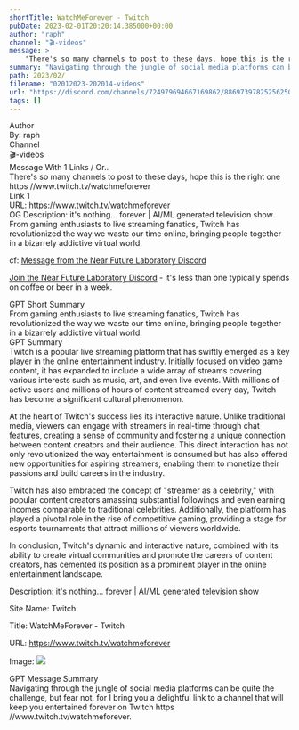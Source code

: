 ```yaml
---
shortTitle: WatchMeForever - Twitch
pubDate: 2023-02-01T20:20:14.385000+00:00
author: "raph"
channel: "🎬-videos"
message: >
    "There's so many channels to post to these days, hope this is the right one  https //www.twitch.tv/watchmeforever"
summary: "Navigating through the jungle of social media platforms can be quite the challenge, but fear not, for I bring you a delightful link to a channel that will keep you entertained forever on Twitch  https //www.twitch.tv/watchmeforever."
path: 2023/02/
filename: "02012023-202014-videos"
url: "https://discord.com/channels/724979694667169862/886973978252562503/1070438450504945684"
tags: []
---
```

<div class="metadata-title-header pt-3 pb-3 pl-2">Author</div>    
<div class="bg-gray-200 p-4 rounded-md mb-4">   
By: raph
</div>

<div class="metadata-title-header pt-3 pb-3 pl-2">Channel</div>    
<div class="bg-gray-200 p-4 rounded-md mb-4">   
🎬-videos</span>
</div>

<div class="metadata-title-header pt-3 pb-3 pl-2">Message  With 1 Links / Or..</div>    
<div class="human-content-container">  



<div class="mb-4" style="font-family: var(--font-family-peak);">There's so many channels to post to these days, hope this is the right one  https //www.twitch.tv/watchmeforever</div>

<div class="">Link 1</div> 
<div class="">URL: <a href="https://www.twitch.tv/watchmeforever">https://www.twitch.tv/watchmeforever</a></div>
OG Description: it's nothing... forever | AI/ML generated television show  <!-- Example: Display each item in a paragraph -->
From gaming enthusiasts to live streaming fanatics, Twitch has revolutionized the way we waste our time online, bringing people together in a bizarrely addictive virtual world.



<!-- 
URL: https://www.twitch.tv/watchmeforever
Description it's nothing... forever | AI/ML generated television show
 -->
</div>



cf: <a href="">Message from the Near Future Laboratory Discord</a>

<a href="">Join the Near Future Laboratory Discord</a> - it's less than one typically spends on coffee or beer in a week. 



<div class="metadata-title-header pt-3 pb-3 pl-2">GPT Short Summary</div>
<div class="robot-content-container">
From gaming enthusiasts to live streaming fanatics, Twitch has revolutionized the way we waste our time online, bringing people together in a bizarrely addictive virtual world.
</div>

<div class="metadata-title-header pt-3 pb-3 pl-2">GPT Summary</div>
<div class="robot-content-container">
Twitch is a popular live streaming platform that has swiftly emerged as a key player in the online entertainment industry. Initially focused on video game content, it has expanded to include a wide array of streams covering various interests such as music, art, and even live events. With millions of active users and millions of hours of content streamed every day, Twitch has become a significant cultural phenomenon.

At the heart of Twitch's success lies its interactive nature. Unlike traditional media, viewers can engage with streamers in real-time through chat features, creating a sense of community and fostering a unique connection between content creators and their audience. This direct interaction has not only revolutionized the way entertainment is consumed but has also offered new opportunities for aspiring streamers, enabling them to monetize their passions and build careers in the industry.

Twitch has also embraced the concept of "streamer as a celebrity," with popular content creators amassing substantial followings and even earning incomes comparable to traditional celebrities. Additionally, the platform has played a pivotal role in the rise of competitive gaming, providing a stage for esports tournaments that attract millions of viewers worldwide.

In conclusion, Twitch's dynamic and interactive nature, combined with its ability to create virtual communities and promote the careers of content creators, has cemented its position as a prominent player in the online entertainment landscape.
</div>

<!-- Summary:  Twitch.com will feature iReporter photos in a weekly Travel Snapshots gallery . Visit CNN.com/Travel next Wednesday for a new gallery of iReporters . Please submit your best shots of travel in the next week's gallery . -->

<!-- [] -->

<!-- <div class="bg-gray-400"> {'og:site_name': 'Twitch', 'og:video': 'https://player.twitch.tv/?channel=watchmeforever&player=facebook&autoplay=true&parent=meta.tag', 'og:url': 'https://www.twitch.tv/watchmeforever', 'og:title': 'WatchMeForever - Twitch', 'og:video:width': '620', 'og:description': "it's nothing... forever | AI/ML generated television show", 'og:video:type': 'text/html', 'og:type': 'video.other', 'og:image': 'https://static-cdn.jtvnw.net/jtv_user_pictures/b6a5aa99-904b-47a1-b0aa-ed03d29f553c-profile_image-300x300.png', 'og:video:secure_url': 'https://player.twitch.tv/?channel=watchmeforever&player=facebook&autoplay=true&parent=meta.tag', 'og:video:height': '378'} </div> -->

Description: it's nothing... forever | AI/ML generated television show

Site Name: Twitch

Title: WatchMeForever - Twitch

URL: https://www.twitch.tv/watchmeforever

Image: <img src="https://static-cdn.jtvnw.net/jtv_user_pictures/b6a5aa99-904b-47a1-b0aa-ed03d29f553c-profile_image-300x300.png" width="" height=""/>




<div class="metadata-title-header pt-3 pb-3 pl-2">GPT Message Summary</div>    
<div class="robot-content-container">
Navigating through the jungle of social media platforms can be quite the challenge, but fear not, for I bring you a delightful link to a channel that will keep you entertained forever on Twitch  https //www.twitch.tv/watchmeforever.
</div>
</div>